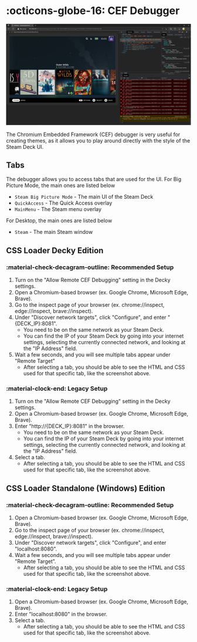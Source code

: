 # :octicons-globe-16: CEF Debugger

![Debugger](img/Debugger.png)

The Chromium Embedded Framework (CEF) debugger is very useful for creating themes, as it allows you to play around directly with the style of the Steam Deck UI.

## Tabs

The debugger allows you to access tabs that are used for the UI. For Big Picture Mode, the main ones are listed below

- `Steam Big Picture Mode` - The main UI of the Steam Deck
- `QuickAccess` - The Quick Access overlay
- `MainMenu` - The Steam menu overlay

For Desktop, the main ones are listed below

- `Steam` - The main Steam window

## CSS Loader Decky Edition

### :material-check-decagram-outline: Recommended Setup

1. Turn on the "Allow Remote CEF Debugging" setting in the Decky settings.
2. Open a Chromium-based browser (ex. Google Chrome, Microsoft Edge, Brave).
3. Go to the inspect page of your browser (ex. chrome://inspect, edge://inspect, brave://inspect).
4. Under "Discover network targets", click "Configure", and enter "{DECK_IP}:8081".
      - You need to be on the same network as your Steam Deck.
      - You can find the IP of your Steam Deck by going into your internet settings, selecting the currently connected network, and looking at the "IP Address" field.
5. Wait a few seconds, and you will see multiple tabs appear under "Remote Target"
      - After selecting a tab, you should be able to see the HTML and CSS used for that specific tab, like the screenshot above.

### :material-clock-end: Legacy Setup

1. Turn on the "Allow Remote CEF Debugging" setting in the Decky settings.
2. Open a Chromium-based browser (ex. Google Chrome, Microsoft Edge, Brave).
3. Enter "http://{DECK_IP}:8081" in the browser.
      - You need to be on the same network as your Steam Deck.
      - You can find the IP of your Steam Deck by going into your internet settings, selecting the currently connected network, and looking at the "IP Address" field.
4. Select a tab.
      - After selecting a tab, you should be able to see the HTML and CSS used for that specific tab, like the screenshot above.

## CSS Loader Standalone (Windows) Edition

### :material-check-decagram-outline: Recommended Setup

1. Open a Chromium-based browser (ex. Google Chrome, Microsoft Edge, Brave).
2. Go to the inspect page of your browser (ex. chrome://inspect, edge://inspect, brave://inspect).
3. Under "Discover network targets", click "Configure", and enter "localhost:8080".
4. Wait a few seconds, and you will see multiple tabs appear under "Remote Target".
      - After selecting a tab, you should be able to see the HTML and CSS used for that specific tab, like the screenshot above.

### :material-clock-end: Legacy Setup

1. Open a Chromium-based browser (ex. Google Chrome, Microsoft Edge, Brave).
2. Enter "localhost:8080" in the browser.
3. Select a tab.
      - After selecting a tab, you should be able to see the HTML and CSS used for that specific tab, like the screenshot above.